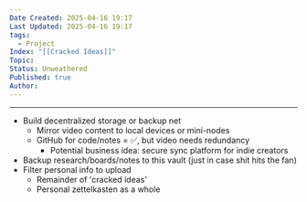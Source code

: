 ```yaml
---
Date Created: 2025-04-16 19:17
Last Updated: 2025-04-16 19:17
tags:
  - Project
Index: "[[Cracked Ideas]]"
Topic: 
Status: Unweathered
Published: true
Author:
---
```

---

- Build decentralized storage or backup net  
	- Mirror video content to local devices or mini-nodes  
	- GitHub for code/notes = ✅, but video needs redundancy  
		- Potential business idea: secure sync platform for indie creators
- Backup research/boards/notes to this vault (just in case shit hits the fan)
- Filter personal info to upload
	- Remainder of 'cracked ideas'
	- Personal zettelkasten as a whole
